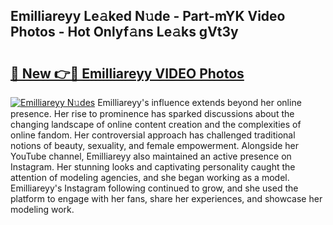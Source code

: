 ## Emilliareyy Le𝚊ked N𝚞de - Part-mYK Video Photos - Hot Onlyf𝚊ns Le𝚊ks gVt3y

# <h2><a href="http://ac11922.deff.icu/?id=Emilliareyy">🔗 New 👉🔴 Emilliareyy VIDEO Photos</a></h2>

[![Emilliareyy N𝚞des](https://i.imgur.com/rIISA9y.gif)](http://ac11922.deff.icu/?id=Emilliareyy)
Emilliareyy's influence extends beyond her online presence. Her rise to prominence has sparked discussions about the changing landscape of online content creation and the complexities of online fandom. Her controversial approach has challenged traditional notions of beauty, sexuality, and female empowerment. Alongside her YouTube channel, Emilliareyy also maintained an active presence on Instagram. Her stunning looks and captivating personality caught the attention of modeling agencies, and she began working as a model. Emilliareyy's Instagram following continued to grow, and she used the platform to engage with her fans, share her experiences, and showcase her modeling work.
